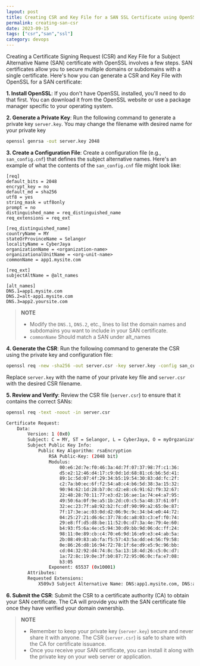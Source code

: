 ```yaml
---
layout: post
title: Creating CSR and Key File for a SAN SSL Certificate using OpenSSL
permalink: creating-san-csr
date: 2023-09-15
tags: ["csr","san","ssl"]
category: devops
---
```



Creating a Certificate Signing Request (CSR) and Key File for a Subject Alternative Name (SAN) certificate with OpenSSL involves a few steps. SAN certificates allow you to secure multiple domains or subdomains with a single certificate. Here's how you can generate a CSR and Key File with OpenSSL for a SAN certificate:

**1. Install OpenSSL**: If you don't have OpenSSL installed, you'll need to do that first. You can download it from the OpenSSL website or use a package manager specific to your operating system.

**2. Generate a Private Key**: Run the following command to generate a private key `server.key`. You may change the filename with desired name for your private key

```bash
openssl genrsa -out server.key 2048
```

**3. Create a Configuration File**: Create a configuration file (e.g., `san_config.cnf`) that defines the subject alternative names. Here's an example of what the contents of the `san_config.cnf` file might look like:
```
[req]
default_bits = 2048  
encrypt_key = no  
default_md = sha256  
utf8 = yes  
string_mask = utf8only  
prompt = no  
distinguished_name = req_distinguished_name  
req_extensions = req_ext

[req_distinguished_name]
countryName = MY
stateOrProvinceName = Selangor
localityName = CyberJaya
organizationName = <organization-name>
organizationalUnitName = <org-unit-name>
commonName = app1.mysite.com

[req_ext]  
subjectAltName = @alt_names

[alt_names]
DNS.1=app1.mysite.com
DNS.2=alt-app1.mysite.com
DNS.3=app2.yoursite.com
```

> __NOTE__
> * Modify the `DNS.1`, `DNS.2`, etc., lines to list the domain names and subdomains you want to include in your SAN certificate.
> * `commonName` Should match a SAN under alt_names

**4. Generate the CSR**: Run the following command to generate the CSR using the private key and configuration file:
```bash
openssl req -new -sha256 -out server.csr -key server.key -config san_config.cnf
```
Replace `server.key` with the name of your private key file and `server.csr` with the desired CSR filename.

**5. Review and Verify**: Review the CSR file (`server.csr`) to ensure that it contains the correct SANs:
```bash
openssl req -text -noout -in server.csr

Certificate Request:
    Data:
        Version: 1 (0x0)
        Subject: C = MY, ST = Selangor, L = CyberJaya, O = myOrgzanization, OU = organziation-name, CN = app1.mysite.com
        Subject Public Key Info:
            Public Key Algorithm: rsaEncryption
                RSA Public-Key: (2048 bit)
                Modulus:
                    00:e6:2d:7e:f0:46:3a:4d:7f:07:37:98:7f:c1:36:
                    d5:e2:12:46:d4:17:c9:0d:1d:68:81:c6:b6:5d:41:
                    89:1c:5d:07:4f:29:34:b5:19:54:30:83:dd:fc:2f:
                    c2:7a:b0:ec:6f:f2:54:a8:c4:b6:5d:38:3a:15:32:
                    90:94:62:1d:28:b7:0c:d2:e8:c6:91:62:f9:32:67:
                    22:48:28:70:11:77:e3:d2:16:ae:1a:74:e4:a7:95:
                    49:50:6a:0f:9e:a5:1b:2d:c0:c5:5a:48:37:61:0f:
                    32:ec:23:7f:a8:92:b2:fc:df:90:99:a2:65:0e:87:
                    7f:17:3e:ac:03:0d:d2:06:9c:9c:34:b4:e0:44:72:
                    04:25:27:21:d6:6c:37:78:dc:a8:03:c3:ef:f0:74:
                    29:e8:ff:d5:d8:be:11:52:0c:d7:3a:4e:79:4e:60:
                    b4:93:f5:6a:4e:c5:94:30:d9:bb:9d:06:dc:ff:24:
                    98:11:0e:89:cb:c4:70:e6:9d:16:e9:e3:e4:ab:5a:
                    2b:08:49:83:ab:fa:f5:57:43:5a:dd:e4:56:f9:58:
                    0e:86:26:d8:16:94:72:78:1f:6e:d9:e5:9c:96:bb:
                    cd:04:32:92:d4:74:8c:5a:13:18:4d:26:c5:0c:d7:
                    1a:72:8c:19:0e:3f:b0:87:72:95:06:0c:fa:e7:08:
                    b3:05
                Exponent: 65537 (0x10001)
        Attributes:
        Requested Extensions:
            X509v3 Subject Alternative Name: DNS:app1.mysite.com, DNS:alt-app1.mysite.com, DNS:app2.yoursite.com
```

**6. Submit the CSR**: Submit the CSR to a certificate authority (CA) to obtain your SAN certificate. The CA will provide you with the SAN certificate file once they have verified your domain ownership.


> __NOTE__
> * Remember to keep your private key (`server.key`) secure and never share it with anyone. The CSR (`server.csr`) is safe to share with the CA for certificate issuance. 
> * Once you receive your SAN certificate, you can install it along with the private key on your web server or application.


